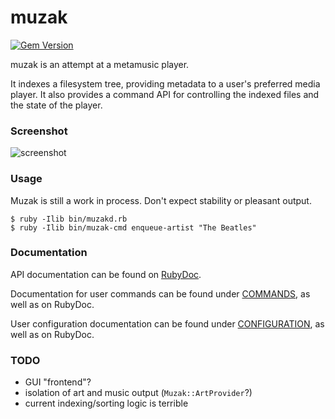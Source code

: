 muzak
=====

[![Gem Version](https://badge.fury.io/rb/muzak.svg)](https://badge.fury.io/rb/muzak)

muzak is an attempt at a metamusic player.

It indexes a filesystem tree, providing metadata to a user's preferred media
player. It also provides a command API for controlling the indexed files
and the state of the player.

### Screenshot

![screenshot](https://sr.ht/V4mX.gif)

### Usage

Muzak is still a work in process. Don't expect stability or pleasant output.

```shell
$ ruby -Ilib bin/muzakd.rb
$ ruby -Ilib bin/muzak-cmd enqueue-artist "The Beatles"
```

### Documentation

API documentation can be found on [RubyDoc](http://www.rubydoc.info/gems/muzak/).

Documentation for user commands can be found under [COMMANDS](COMMANDS.md),
as well as on RubyDoc.

User configuration documentation can be found under [CONFIGURATION](CONFIGURATION.md),
as well as on RubyDoc.

### TODO

* GUI "frontend"?
* isolation of art and music output (`Muzak::ArtProvider`?)
* current indexing/sorting logic is terrible
